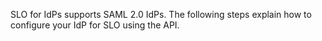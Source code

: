 SLO for IdPs supports SAML 2.0 IdPs. The following steps explain how to configure your IdP for SLO using the API.